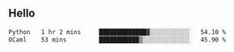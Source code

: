 ## Hello
<!--START_SECTION:waka-->

```txt
Python   1 hr 2 mins     █████████████▓░░░░░░░░░░░   54.10 %
OCaml    53 mins         ███████████▒░░░░░░░░░░░░░   45.90 %
```

<!--END_SECTION:waka-->
